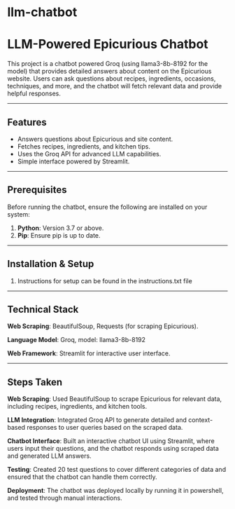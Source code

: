 # llm-chatbot 
# LLM-Powered Epicurious Chatbot

This project is a chatbot powered Groq (using llama3-8b-8192 for the model) that provides detailed answers about content on the Epicurious website. Users can ask questions about recipes, ingredients, occasions, techniques, and more, and the chatbot will fetch relevant data and provide helpful responses.

---

## Features

- Answers questions about Epicurious and site content.
- Fetches recipes, ingredients, and kitchen tips.
- Uses the Groq API for advanced LLM capabilities.
- Simple interface powered by Streamlit.

---

## Prerequisites

Before running the chatbot, ensure the following are installed on your system:
1. **Python**: Version 3.7 or above.
2. **Pip**: Ensure pip is up to date.

---

## Installation & Setup

1. Instructions for setup can be found in the instructions.txt file

---

## Technical Stack
**Web Scraping**: BeautifulSoup, Requests (for scraping Epicurious). 

**Language Model**: Groq, model: llama3-8b-8192 

**Web Framework**: Streamlit for interactive user interface.  

--- 

## Steps Taken
**Web Scraping**: Used BeautifulSoup to scrape Epicurious for relevant data, including recipes, ingredients, and kitchen tools. 

**LLM Integration**: Integrated Groq API to generate detailed and context-based responses to user queries based on the scraped data. 

**Chatbot Interface**: Built an interactive chatbot UI using Streamlit, where users input their questions, and the chatbot responds using scraped data and generated LLM answers. 

**Testing**: Created 20 test questions to cover different categories of data and ensured that the chatbot can handle them correctly. 

**Deployment**: The chatbot was deployed locally by running it in powershell, and tested through manual interactions.




